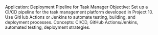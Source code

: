 Application: Deployment Pipeline for Task Manager
Objective: Set up a CI/CD pipeline for the task management platform developed in Project 10. Use GitHub Actions or Jenkins to automate testing, building, and deployment processes.
Concepts: CI/CD, GitHub Actions/Jenkins, automated testing, deployment strategies.